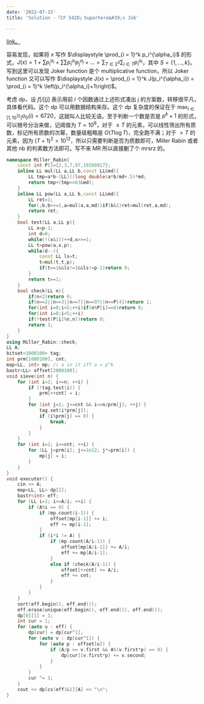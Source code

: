 ```yaml
---
date: '2022-07-15'
title: 'Solution -「CF 542D」Superhero&#39;s Job'

---
```


[link。](http://codeforces.com/problemset/problem/542/D)

容易发现，如果将 $x$ 写作 $\displaystyle \prod_{i = 1}^k p_i^{\alpha_i}$ 的形式，$\displaystyle J(x) = 1+\sum p_i^{\alpha_i}+\sum\sum p_i^{\alpha_i}p_j^{\alpha_j}+\dots = \sum_{T \in 2^S} \sum_{i \in T} p_i^{\alpha_i}$，其中 $S = \{1, \dots, k\}$。写到这里可以发现 Joker function 是个 multiplicative function，所以 Joker function 又可以写作 $\displaystyle J(x) = \prod_{i = 1}^k J(p_i^{\alpha_i}) = \prod_{i = 1}^k \left(p_i^{\alpha_i}+1\right)$。

考虑 dp，设 $f[i][j]$ 表示用前 $i$ 个因数通过上述形式凑出 $j$ 的方案数，转移很平凡，具体看代码。这个 dp 可以用数据结构来存。这个 dp 复杂度的保证在于 $\displaystyle \max_{i \in [1, 10^{12}]} {\sigma_0(i)} = 6720$，这就叫人比较无语。至于判断一个数是否是 $p^k+1$ 的形式，可以根号分治来做，记阈值为 $T = 10^6$，对于 $\leqslant T$ 的元素，可以线性筛出所有质数，标记所有质数的次幂，数量级粗略是 $O(T\log T)$，完全跑不满；对于 $> T$ 的元素，因为 $(T+1)^2 > 10^{12}$，所以只需要判断是否为质数即可，Miller Rabin 或者其他 nb 的判素数方法即可。写不来 MR 所以直接蒯了个 mrsrz 的。

```cpp
namespace Miller_Rabin{
	const int P[]={2,3,7,97,19260817};
	inline LL mul(LL a,LL b,const LL&md){
		LL tmp=a*b-(LL)((long double)a*b/md+.5)*md;
		return tmp+(tmp>>63&md);
	} 
	inline LL pow(LL a,LL b,const LL&md){
		LL ret=1;
		for(;b;b>>=1,a=mul(a,a,md))if(b&1)ret=mul(ret,a,md);
		return ret;
	}
	bool test(LL a,LL p){
		LL x=p-1;
		int d=0;
		while(!(x&1))++d,x>>=1;
		LL t=pow(a,x,p);
		while(d--){
			const LL ls=t;
			t=mul(t,t,p);
			if(t==1&&ls!=1&&ls!=p-1)return 0;
		}
		return t==1;
	}
	bool check(LL n){
		if(n<2)return 0;
		if(n==2||n==3||n==7||n==97||n==P[4])return 1;
		for(int i=0;i<5;++i)if(n%P[i]==0)return 0;
		for(int i=0;i<5;++i)
		if(!test(P[i]%n,n))return 0;
		return 1;
	}
}
using Miller_Rabin::check;
LL A;
bitset<1000100> tag;
int prm[1000100], cnt;
map<LL, int> mp; // a in it iff a = p^k
bastr<LL> offset[2000100];
void sieve(int n) {
    for (int i=2; i<=n; ++i) {
        if (!tag.test(i)) {
            prm[++cnt] = i;
        }
        for (int j=1; j<=cnt && i<=n/prm[j]; ++j) {
            tag.set(i*prm[j]);
            if (i%prm[j] == 0) {
                break;
            }
        }
    }
    for (int i=1; i<=cnt; ++i) {
        for (LL j=prm[i]; j<=1e12; j*=prm[i]) {
            mp[j] = i;
        }
    }
}
void executer() {
    cin >> A;
    map<LL, LL> dp[2];
    bastr<int> eff;
    for (LL i=1; i<=A/i; ++i) {
        if (A%i == 0) {
            if (mp.count(i-1)) {
                offset[mp[i-1]] += i;
                eff += mp[i-1];
            }
            if (i*i != A) {
                if (mp.count(A/i-1)) {
                    offset[mp[A/i-1]] += A/i;
                    eff += mp[A/i-1];
                }
                else if (check(A/i-1)) {
                    offset[++cnt] += A/i;
                    eff += cnt;
                }
            }
        }
    }
    sort(eff.begin(), eff.end());
    eff.erase(unique(eff.begin(), eff.end()), eff.end());
    dp[0][1] = 1;
    int cur = 1;
    for (auto u : eff) {
        dp[cur] = dp[cur^1];
        for (auto v : dp[cur^1]) {
            for (auto p : offset[u]) {
                if (A/p >= v.first && A%(v.first*p) == 0) {
                    dp[cur][v.first*p] += v.second;
                }
            }
        }
        cur ^= 1;
    }
    cout << dp[cs(eff)&1][A] << "\n";
}
```